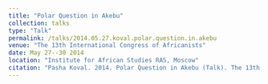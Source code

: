 ```yaml
---
title: "Polar Question in Akebu"
collection: talks
type: "Talk"
permalink: /talks/2014.05.27.koval.polar.question.in.akebu
venue: "The 13th International Congress of Africanists"
date: May 27--30 2014
location: "Institute for African Studies RAS, Moscow"
citation: "Pasha Koval. 2014. Polar Question in Akebu (Talk). The 13th International Congress of Africanists. Institute for African Studies RAS, Moscow. May 27--30."
---
```

